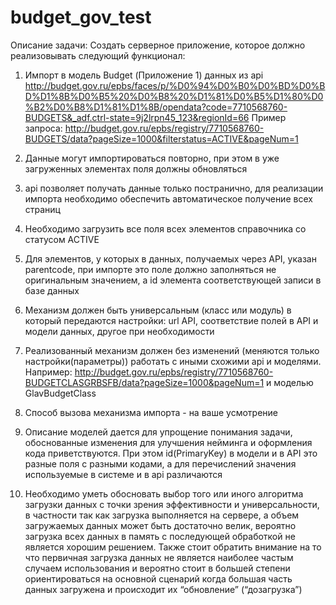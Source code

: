 # budget_gov_test
Описание задачи:
Создать серверное приложение, которое должно реализовывать следующий функционал:
1.	Импорт в модель Budget (Приложение 1) данных из api http://budget.gov.ru/epbs/faces/p/%D0%94%D0%B0%D0%BD%D0%BD%D1%8B%D0%B5%20%D0%B8%20%D1%81%D0%B5%D1%80%D0%B2%D0%B8%D1%81%D1%8B/opendata?code=7710568760-BUDGETS&_adf.ctrl-state=9j2lrpn45_123&regionId=66
Пример запроса: http://budget.gov.ru/epbs/registry/7710568760-BUDGETS/data?pageSize=1000&filterstatus=ACTIVE&pageNum=1

2.	Данные могут импортироваться повторно, при этом в уже загруженных элементах поля должны обновляться
3.	api позволяет получать данные только постранично, для реализации импорта необходимо обеспечить автоматическое получение всех страниц
4.	Необходимо загрузить все поля всех элементов справочника со статусом ACTIVE
5.	Для элементов, у которых в данных, получаемых через API, указан parentcode,  при импорте это поле должно заполняться не оригинальным значением, а id элемента соответствующей записи в базе данных 
6.	Механизм должен быть универсальным (класс или модуль) в который передаются настройки: url API, соответствие полей в API и модели данных, другое при необходимости
7.	Реализованный механизм должен без изменений (меняются только настройки(параметры)) работать с иными схожими api и моделями.
Например: http://budget.gov.ru/epbs/registry/7710568760-BUDGETCLASGRBSFB/data?pageSize=1000&pageNum=1
и моделью GlavBudgetClass
8.	Способ вызова механизма импорта - на ваше усмотрение
9.	Описание моделей дается для упрощение понимания задачи, обоснованные изменения для улучшения нейминга и оформления кода приветствуются. При этом id(PrimaryKey) в модели и в API это разные поля с разными кодами, а для перечислений значения используемые в системе и в api различаются
10.	Необходимо уметь обосновать выбор того или иного алгоритма загрузки данных с точки зрения эффективности и универсальности, в частности так как загрузка выполняется на сервере, а объем загружаемых данных может быть достаточно велик, вероятно загрузка всех данных в память с последующей обработкой не является хорошим решением. Также стоит обратить внимание на то что первичная загрузка данных не является наиболее частым случаем использования и вероятно стоит в большей степени ориентироваться на основной сценарий когда большая часть данных загружена и происходит их “обновление” (“дозагрузка”)
